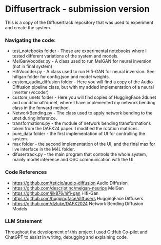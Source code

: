 
# Diffusertrack - submission version 

This is a copy of the Diffusertrack repository that was used to experiment and create the system. 

### Navigating the code: 

- test_notebooks folder - These are experimental notebooks where I tested different variations of the system and models.
- MelGanVocoder.py -  A class used to run MelGAN for neural inversion (not in final system)
- HifiVocoder.py - A class used to run Hifi-GAN for neural inversion. See hifigan folder for config.json and model weights.
- custom_audio_diffusion folder - Here you will find a copy of the Audio Diffusion pipeline class, but with my added implementation of a neural inverter (vocoder)
- custom_unets folder - Here you will find copies of HuggingFace 2dunet and conditional2dunet, where I have implemented my network bending class in the forward method. 
- NetworkBending.py - The class used to apply network bending to the unet during inference. 
- transformations.py - the module of network bending transformations taken from the DAFX24 paper. I modified the rotation matrices.  
- pure_data folder - the first implementation of UI for controlling the system.
- max folder - the second implementation of the UI, and the final max for live interface in the M4L folder.
- difusertrack.py - the main program that controls the whole system, mainly model inference and OSC communication with the UI.


### Code References 
- https://github.com/teticio/audio-diffusion Audio Diffusion 
- https://github.com/descriptinc/melgan-neurips MelGan
- https://github.com/jik876/hifi-gan Hifi-Gan
- https://github.com/huggingface/diffusers HuggingFace Diffusers
- https://github.com/dzluke/DAFX2024 Network Bending Diffusion Models

### LLM Statement 
Throughout the development of this project I used GitHub Co-pilot and ChatGPT to assist in writing, debugging and explaining code.
